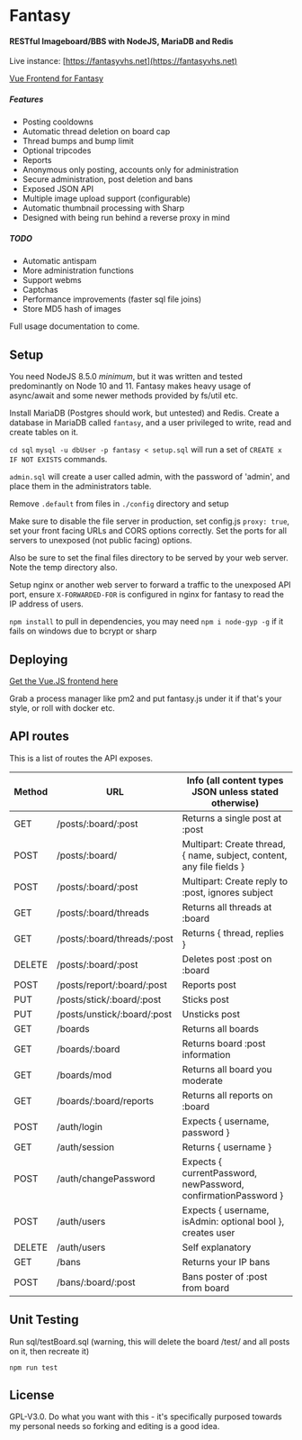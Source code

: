 # Fantasy

#### RESTful Imageboard/BBS with NodeJS, MariaDB and Redis

Live instance: [https://fantasyvhs.net](https://fantasyvhs.net)

[Vue Frontend for Fantasy](https://github.com/izzymg/zv)

##### Features

* Posting cooldowns
* Automatic thread deletion on board cap
* Thread bumps and bump limit
* Optional tripcodes
* Reports
* Anonymous only posting, accounts only for administration
* Secure administration, post deletion and bans
* Exposed JSON API 
* Multiple image upload support (configurable)
* Automatic thumbnail processing with Sharp
* Designed with being run behind a reverse proxy in mind

##### TODO
* Automatic antispam
* More administration functions
* Support webms
* Captchas
* Performance improvements (faster sql file joins)
* Store MD5 hash of images

Full usage documentation to come.

## Setup

You need NodeJS 8.5.0 *minimum*, but it was written and tested predominantly on Node 10 and 11. Fantasy makes heavy usage of async/await and some newer methods provided by fs/util etc.

Install MariaDB (Postgres should work, but untested) and Redis. Create a database in MariaDB called `fantasy`, and a user privileged to write, read and create tables on it.

`cd sql` `mysql -u dbUser -p fantasy < setup.sql` will run a set of `CREATE x IF NOT EXISTS` commands. 

`admin.sql` will create a user called admin, with the password of 'admin', and place them in the administrators table.

Remove `.default` from files in `./config` directory and setup

Make sure to disable the file server in production, set config.js `proxy: true`, set your front facing URLs and CORS options correctly. Set the ports for all  servers to unexposed (not public facing) options.

Also be sure to set the final files directory to be served by your web server. Note the temp directory also.

Setup nginx or another web server to forward a traffic to the unexposed API port, ensure `X-FORWARDED-FOR` is configured in nginx for fantasy to read the IP address of users.

`npm install` to pull in dependencies, you may need `npm i node-gyp -g` if it fails on windows due to bcrypt or sharp

## Deploying

[Get the Vue.JS frontend here](https://github.com/izzymg/zv)

Grab a process manager like pm2 and put fantasy.js under it if that's your style, or roll with docker etc.

## API routes

This is a list of routes the API exposes.

Method | URL                                | Info (all content types JSON unless stated otherwise)                 
------ | ---------------------------------- | --------------------------------------------------------------------- 
GET    | /posts/:board/:post                | Returns a single post at :post                                          
POST   | /posts/:board/                     | Multipart: Create thread, { name, subject, content, any file fields } 
POST   | /posts/:board/:post                | Multipart: Create reply to :post, ignores subject                       
GET    | /posts/:board/threads              | Returns all threads at :board                                         
GET    | /posts/:board/threads/:post        | Returns { thread, replies }                                           
DELETE | /posts/:board/:post                | Deletes post :post on :board
POST   | /posts/report/:board/:post         | Reports post
PUT    | /posts/stick/:board/:post          | Sticks post
PUT    | /posts/unstick/:board/:post        | Unsticks post
GET    | /boards                            | Returns all boards                                                    
GET    | /boards/:board                     | Returns board :post information                                         
GET    | /boards/mod                        | Returns all board you moderate                                        
GET    | /boards/:board/reports             | Returns all reports on :board                                         
POST   | /auth/login                        | Expects { username, password }                                          
GET    | /auth/session                      | Returns { username }                                                  
POST   | /auth/changePassword               | Expects { currentPassword, newPassword, confirmationPassword }                                       
POST   | /auth/users                        | Expects { username, isAdmin: optional bool }, creates user
DELETE | /auth/users                        | Self explanatory                                       
GET    | /bans                              | Returns your IP bans                                                  
POST   | /bans/:board/:post                 | Bans poster of :post from board                                         

## Unit Testing

Run sql/testBoard.sql (warning, this will delete the board /test/ and all posts on it, then recreate it)

`npm run test`

## License

GPL-V3.0. Do what you want with this - it's specifically purposed towards my personal needs so forking and editing is a good idea.